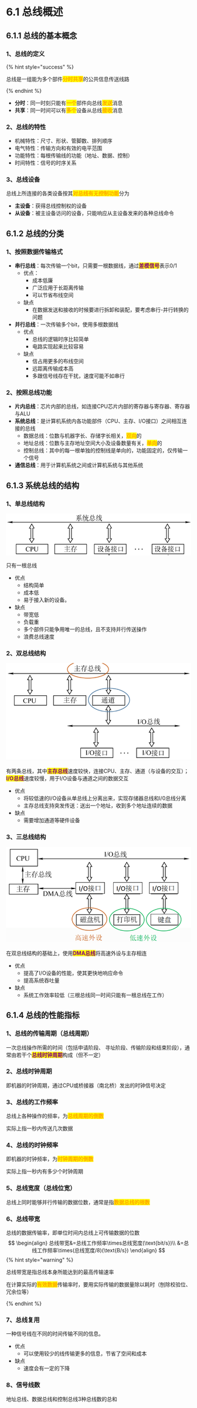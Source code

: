 # 6.1 总线概述

## 6.1.1 总线的基本概念

### 1、总线的定义

{% hint style="success" %}

总线是一组能为多个部件<mark style="color:orange;">**分时共享**</mark>的公共信息传送线路

{% endhint %}

* **分时**：同一时刻只能有<mark style="color:orange;">**一个**</mark>部件向总线<mark style="color:orange;">**发送**</mark>消息
* **共享**：同一时间可以有<mark style="color:orange;">**多个**</mark>设备从总线<mark style="color:orange;">**接收**</mark>消息

### 2、总线的特性

- 机械特性：尺寸、形状、管脚数、排列顺序
- 电气特性：传输方向和有效的电平范围
- 功能特性：每根传输线的功能（地址、数据、控制）
- 时间特性：信号的时序关系

### 3、总线设备

总线上所连接的各类设备按其<mark style="color:orange;">**对总线有无控制功能**</mark>分为

- **主设备**：获得总线控制权的设备
- **从设备**：被主设备访问的设备，只能响应从主设备发来的各种总线命令

## 6.1.2 总线的分类

### 1、按照数据传输格式

- **串行总线**：每次传输一个bit，只需要一根数据线，通过<mark style="color:purple;">**差模信号**</mark>表示0/1
  - 优点：
    - 成本低廉
    - 广泛应用于长距离传输
    - 可以节省布线空间
  - 缺点
    - 在数据发送和接收的时候要进行拆卸和装配，要考虑串行-并行转换的问题
- **并行总线**：一次传输多个bit，使用多根数据线
  - 优点
    - 总线的逻辑时序比较简单
    - 电路实现起来比较容易
  - 缺点
    - 信占用更多的布线空间
    - 远距离传输成本高
    - 多跟信号线存在干扰，速度可能不如串行

### 2、按照总线功能



- **片内总线**：芯片内部的总线，如连接CPU芯片内部的寄存器与寄存器、寄存器与ALU
- **系统总线**：是计算机系统内各功能部件（CPU、主存、I/O接口）之间相互连接的总线
  - 数据总线：位数与机器字长、存储字长相关，<mark style="color:orange;">**双向**</mark>的
  - 地址总线：位数与主存地址空间大小及设备数量有关，<mark style="color:orange;">**单向**</mark>的
  - 控制总线：其中的每一根单独的控制线是单向的，功能固定的，仅传输一个信号
- **通信总线**：用于计算机系统之间或计算机系统与其他系统

## 6.1.3 系统总线的结构

### 1、单总线结构

![单总线结构](../.gitbook/assets/单总线结构.png)

只有一根总线

- 优点
  - 结构简单
  - 成本低
  - 易于接入新的设备。
- 缺点
  - 带宽低
  - 负载重
  - 多个部件只能争用唯一的总线，且不支持并行传送操作
  - 浪费总线速度

### 2、双总线结构

![双总线](../.gitbook/assets/双总线.png)

有两条总线，其中<mark style="color:purple;">**主存总线**</mark>速度较快，连接CPU、主存、通道（与设备的交互）；<mark style="color:purple;">**I/O总线**</mark>速度较慢，用于I/O设备与通道之间的数据交互

- 优点
  - 将较低速的I/O设备从单总线上分离出来，实现存储器总线和I/0总线分离
  - 主存总线支持突发传送：送出一个地址，收到多个地址连续的数据
- 缺点
  - 需要增加通道等硬件设备

### 3、三总线结构

![三总线结构](../.gitbook/assets/三总线结构.png)

在双总线结构的基础上，使用<mark style="color:purple;">**DMA总线**</mark>将高速外设与主存相连

- 优点
  - 提高了I/O设备的性能，使其更快地响应命令
  - 提高系统吞吐量
- 缺点
  - 系统工作效率较低（三根总线同一时间只能有一根总线在工作）

## 6.1.4 总线的性能指标

### 1、总线的传输周期（总线周期）

一次总线操作所需的时间（包括申请阶段、 寻址阶段、传输阶段和结束阶段），通常由若干个<mark style="color:purple;">**总线时钟周期**</mark>构成（但不一定）

### 2、总线时钟周期

即机器的时钟周期，通过CPU或桥接器（南北桥）发出的时钟信号决定

### 3、总线的工作频率

总线上各种操作的频率，为<mark style="color:orange;">**总线周期的倒数**</mark>

实际上指一秒内传送几次数据

### 4、总线的时钟频率

即机器的时钟频率，为<mark style="color:orange;">**时钟周期的倒数**</mark>

实际上指一秒内有多少个时钟周期

### 5、总线宽度（总线位宽）

总线上同时能够并行传输的数据位数，通常是指<mark style="color:orange;">**数据总线的根数**</mark>

### 6、总线带宽

总线的数据传输率，即单位时间内总线上可传输数据的位数
$$
\begin{align}
总线带宽&=总线工作频率\times总线宽度(\text{bit/s})\\
&=总线工作频率\times(总线宽度/8)(\text{B/s})
\end{align}
$$
{% hint style="warning" %}

总线带宽是指总线本身所能达到的最高传输速率

在计算实际的<mark style="color:orange;">**有效数据**</mark>传输率时，要用实际传输的数据量除以耗时（刨除校验位、冗余位等）

{% endhint %}

### 7、总线复用

一种信号线在不同的时间传输不同的信息。

- 优点
  - 可以使用较少的线传输更多的信息，节省了空间和成本
- 缺点
  - 速度会有一定的下降

### 8、信号线数

地址总线、数据总线和控制总线3种总线数的总和
